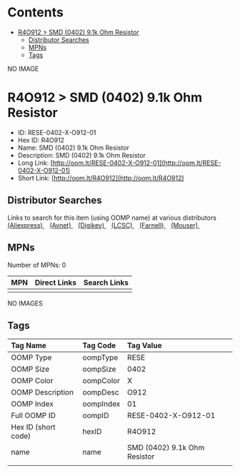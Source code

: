 



Contents
========

* [R4O912 > SMD (0402) 9.1k Ohm Resistor](#r4o912--smd-0402-91k-ohm-resistor)
	* [Distributor Searches](#distributor-searches)
	* [MPNs](#mpns)
	* [Tags](#tags)
  
NO IMAGE  
# R4O912 > SMD (0402) 9.1k Ohm Resistor

- ID: RESE-0402-X-O912-01
- Hex ID: R4O912
- Name: SMD (0402) 9.1k Ohm Resistor
- Description: SMD (0402) 9.1k Ohm Resistor
- Long Link: [http://oom.lt/RESE-0402-X-O912-01](http://oom.lt/RESE-0402-X-O912-01)
- Short Link: [http://oom.lt/R4O912](http://oom.lt/R4O912)

## Distributor Searches
  
Links to search for this item (using OOMP name) at various distributors  
[(Aliexpress) ](https://www.aliexpress.com/wholesale?SearchText=1117SMD+0402+9.1k+Ohm+Resistor)&nbsp;&nbsp;&nbsp;[(Avnet) ](https://www.avnet.com/shop/us/search/SMD+0402+9.1k+Ohm+Resistor)&nbsp;&nbsp;&nbsp;[(Digikey) ](https://www.digikey.co.uk/en/products/result?s=SMD+0402+9.1k+Ohm+Resistor)&nbsp;&nbsp;&nbsp;[(LCSC) ](https://www.lcsc.com/search?q=SMD+0402+9.1k+Ohm+Resistor)&nbsp;&nbsp;&nbsp;[(Farnell) ](https://uk.farnell.com/search?st=SMD+0402+9.1k+Ohm+Resistor)&nbsp;&nbsp;&nbsp;[(Mouser) ](https://www.mouser.com/c/?q=SMD+0402+9.1k+Ohm+Resistor)&nbsp;&nbsp;&nbsp;
## MPNs
  
Number of MPNs: 0  

|MPN|Direct Links|Search Links|
| :--- | :--- | :--- |
||||
  
NO IMAGES  
## Tags
  

|Tag Name|Tag Code|Tag Value|
| :--- | :--- | :--- |
|OOMP Type|oompType|RESE|
|OOMP Size|oompSize|0402|
|OOMP Color|oompColor|X|
|OOMP Description|oompDesc|O912|
|OOMP Index|oompIndex|01|
|Full OOMP ID|oompID|RESE-0402-X-O912-01|
|Hex ID (short code)|hexID|R4O912|
|name|name|SMD (0402) 9.1k Ohm Resistor|
||||
